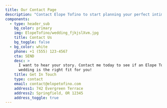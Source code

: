 ```yaml
---
title: Our Contact Page
description: "Contact Elope Tofino to start planning your perfect intimate wedding "
components:
  - type: header_sub
    bg_color: primary
    img: ElopeTofino/wedding_fjkjslXvm.jpg
    title: Contact Us
    bg_toggle: false
  - bg_color: white
    phone: +1 (555) 123-4567
    cta: SEND
    desc: >
      I want to hear your story. Contact me today to see if an Elope Tofino
      wedding is the right fit for you! 
    title: Get In Touch
    type: contact
    email: contact@elopetofino.com
    address1: 742 Evergreen Terrace
    address2: Springfield, OR 12345
    address_toggle: true
---
```

